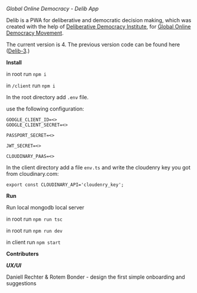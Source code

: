 *Global Online Democracy - Delib App*

Delib is a PWA for deliberative and democratic decision making, which was created with the help of [Deliberative Democracy Institute](http://delib.org), for [Global Online Democracy Movement](https://www.globalonlinedemocracy.org/).

The current version is 4. The previous version code can be found here ([Delib-3](https://github.com/talyaron/delib).)

**Install**

in root run ```npm i```

in ```/client``` run  ```npm i```

In the root directory add ```.env``` file.

use the following configuration:
```
GOOGLE_CLIENT_ID=<>
GOOGLE_CLIENT_SECRET=<>

PASSPORT_SECRET=<>

JWT_SECRET=<>

CLOUDINARY_PAAS=<>

```

In the client directory add a file ```env.ts``` and write the cloudenry key you got from cloudinary.com:
```
export const CLOUDINARY_API='cloudenry_key';
```

**Run**

Run local mongodb local server

in root run ```npm run tsc```

in root run ```npm run dev```

in client run ```npm start```

**Contributers**

***UX/UI***

Daniell Rechter & Rotem Bonder - design the first simple onboarding and suggestions
